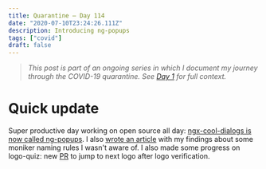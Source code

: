```yaml
---
title: Quarantine — Day 114
date: "2020-07-10T23:24:26.111Z"
description: Introducing ng-popups
tags: ["covid"]
draft: false
---
```


> *This post is part of an ongoing series in which I document my journey through the COVID-19 quarantine. See [Day 1](/quarantine/quarantine-day-1) for full context.*

<div class="divider"></div>

# Quick update

Super productive day working on open source all day: [ngx-cool-dialogs is now called ng-popups](https://github.com/caroso1222/ng-popups). I also [wrote an article](/how-to-check-npm-package-availability/) with my findings about some moniker naming rules I wasn't aware of. I also made some progress on logo-quiz: new [PR](https://github.com/logo-quiz/logo-quiz) to jump to next logo after logo verification.
